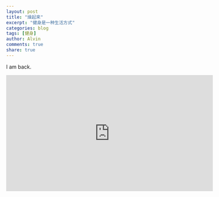 ```yaml
---
layout: post
title: "燥起来"
excerpt: "健身是一种生活方式"
categories: blog
tags: [健身]
author: Alvin
comments: true
share: true
---
```


I am back.   
<iframe width="560" height="315" src="http://www.youtube.com/embed/PWf4WUoMXwg" frameborder="0"> </iframe>


<!-- 多说评论框 start -->
<div class="ds-thread" data-thread-key="e" data-title="e" ></div>
<!-- 多说评论框 end -->
<!-- 多说公共JS代码 start (一个网页只需插入一次) -->
<script type="text/javascript">
var duoshuoQuery = {short_name:"goaheadalvin"};
(function() {
var ds = document.createElement('script');
ds.type = 'text/javascript';ds.async = true;
ds.src = (document.location.protocol == 'https:' ? 'https:' : 'http:') + '//static.duoshuo.com/embed.js';
ds.charset = 'UTF-8';
(document.getElementsByTagName('head')[0] 
|| document.getElementsByTagName('body')[0]).appendChild(ds);
})();
</script>
<!-- 多说公共JS代码 end -->